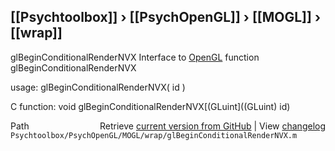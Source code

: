 ## [[Psychtoolbox]] &#8250; [[PsychOpenGL]] &#8250; [[MOGL]] &#8250; [[wrap]]

glBeginConditionalRenderNVX  Interface to [OpenGL](OpenGL) function glBeginConditionalRenderNVX  
  
usage:  glBeginConditionalRenderNVX( id )  
  
C function:  void glBeginConditionalRenderNVX[(GLuint]((GLuint) id)  




<div class="code_header" style="text-align:right;">
  <span style="float:left;">Path&nbsp;&nbsp;</span> <span class="counter">Retrieve <a href=
  "https://raw.github.com/Psychtoolbox-3/Psychtoolbox-3/beta/Psychtoolbox/PsychOpenGL/MOGL/wrap/glBeginConditionalRenderNVX.m">current version from GitHub</a> | View <a href=
  "https://github.com/Psychtoolbox-3/Psychtoolbox-3/commits/beta/Psychtoolbox/PsychOpenGL/MOGL/wrap/glBeginConditionalRenderNVX.m">changelog</a></span>
</div>
<div class="code">
  <code>Psychtoolbox/PsychOpenGL/MOGL/wrap/glBeginConditionalRenderNVX.m</code>
</div>

